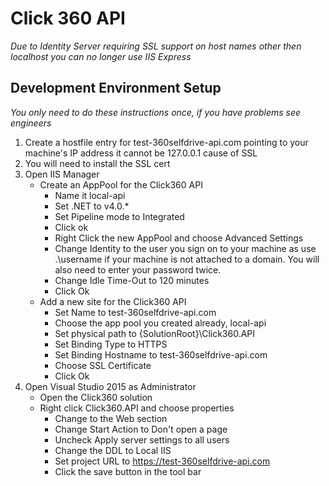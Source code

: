 # Click 360 API

*Due to Identity Server requiring SSL support on host names other then localhost you can no longer use IIS Express*

## Development Environment Setup

*You only need to do these instructions once, if you have problems see engineers*

1. Create a hostfile entry for test-360selfdrive-api.com pointing to your machine's IP address it cannot be 127.0.0.1 cause of SSL
2. You will need to install the SSL cert
3. Open IIS Manager
	- Create an AppPool for the Click360 API
		- Name it local-api
		- Set .NET to v4.0.*
		- Set Pipeline mode to Integrated
		- Click ok
		- Right Click the new AppPool and choose Advanced Settings
		- Change Identity to the user you sign on to your machine as use .\username if your machine is not attached to a domain. You will also need to enter your password twice.
		- Change Idle Time-Out to 120 minutes
		- Click Ok
	- Add a new site for the Click360 API
		- Set Name to test-360selfdrive-api.com
		- Choose the app pool you created already, local-api
		- Set physical path to {SolutionRoot}\Click360.API
		- Set Binding Type to HTTPS
		- Set Binding Hostname to test-360selfdrive-api.com
		- Choose SSL Certificate
		- Click Ok
4. Open Visual Studio 2015 as Administrator
	- Open the Click360 solution
	- Right click Click360.API and choose properties
		- Change to the Web section
		- Change Start Action to Don't open a page
		- Uncheck Apply server settings to all users
		- Change the DDL to Local IIS
		- Set project URL to https://test-360selfdrive-api.com
		- Click the save button in the tool bar
